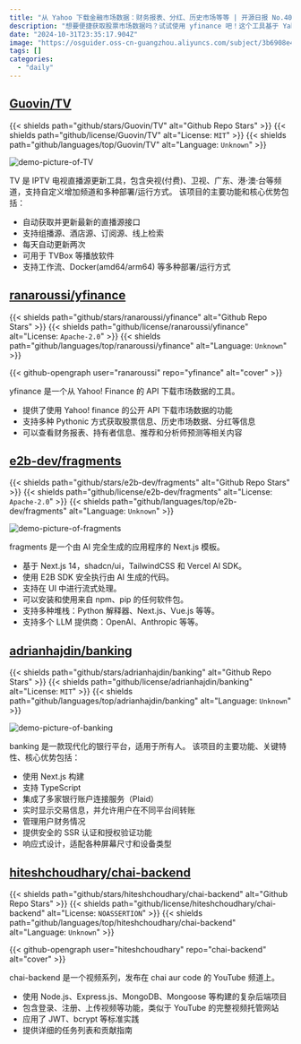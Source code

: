 ```yaml
---
title: "从 Yahoo 下载金融市场数据：财务报表、分红、历史市场等等 | 开源日报 No.408"
description: "想要便捷获取股票市场数据吗？试试使用 yfinance 吧！这个工具基于 Yahoo！Finance 的 API，支持多种 Pythonic 方式获取股票信息、历史市场数据、财务报表等内容，让你轻松获取市场动态，快来体验吧！"
date: "2024-10-31T23:35:17.904Z"
image: "https://osguider.oss-cn-guangzhou.aliyuncs.com/subject/3b6908e4f800265cb729d9ea88762be6.png"
tags: []
categories:
  - "daily"
---
```


## [Guovin/TV](https://github.com/Guovin/TV)

{{< shields path="github/stars/Guovin/TV" alt="Github Repo Stars" >}} {{< shields path="github/license/Guovin/TV" alt="License: `MIT`" >}} {{< shields path="github/languages/top/Guovin/TV" alt="Language: `Unknown`" >}}

![demo-picture-of-TV](https://static.osguider.com/subject/github/Guovin/TV/8d3517a51034456d404c2d804cc82955.png)

TV 是 IPTV 电视直播源更新工具，包含央视(付费)、卫视、广东、港·澳·台等频道，支持自定义增加频道和多种部署/运行方式。
该项目的主要功能和核心优势包括：

- 自动获取并更新最新的直播源接口
- 支持组播源、酒店源、订阅源、线上检索
- 每天自动更新两次
- 可用于 TVBox 等播放软件
- 支持工作流、Docker(amd64/arm64) 等多种部署/运行方式
  
## [ranaroussi/yfinance](https://github.com/ranaroussi/yfinance)

{{< shields path="github/stars/ranaroussi/yfinance" alt="Github Repo Stars" >}} {{< shields path="github/license/ranaroussi/yfinance" alt="License: `Apache-2.0`" >}} {{< shields path="github/languages/top/ranaroussi/yfinance" alt="Language: `Unknown`" >}}

{{< github-opengraph user="ranaroussi" repo="yfinance" alt="cover" >}}

yfinance 是一个从 Yahoo! Finance 的 API 下载市场数据的工具。

- 提供了使用 Yahoo! finance 的公开 API 下载市场数据的功能
- 支持多种 Pythonic 方式获取股票信息、历史市场数据、分红等信息
- 可以查看财务报表、持有者信息、推荐和分析师预测等相关内容
  
## [e2b-dev/fragments](https://github.com/e2b-dev/fragments)

{{< shields path="github/stars/e2b-dev/fragments" alt="Github Repo Stars" >}} {{< shields path="github/license/e2b-dev/fragments" alt="License: `Apache-2.0`" >}} {{< shields path="github/languages/top/e2b-dev/fragments" alt="Language: `Unknown`" >}}

![demo-picture-of-fragments](https://static.osguider.com/subject/github/e2b-dev/fragments/5726841862685f8bab55cfc20ecb3591.png)

fragments 是一个由 AI 完全生成的应用程序的 Next.js 模板。

- 基于 Next.js 14，shadcn/ui，TailwindCSS 和 Vercel AI SDK。
- 使用 E2B SDK 安全执行由 AI 生成的代码。
- 支持在 UI 中进行流式处理。
- 可以安装和使用来自 npm、pip 的任何软件包。
- 支持多种堆栈：Python 解释器、Next.js、Vue.js 等等。
- 支持多个 LLM 提供商：OpenAI、Anthropic 等等。
  
## [adrianhajdin/banking](https://github.com/adrianhajdin/banking)

{{< shields path="github/stars/adrianhajdin/banking" alt="Github Repo Stars" >}} {{< shields path="github/license/adrianhajdin/banking" alt="License: `MIT`" >}} {{< shields path="github/languages/top/adrianhajdin/banking" alt="Language: `Unknown`" >}}

![demo-picture-of-banking](https://static.osguider.com/subject/github/adrianhajdin/banking/434b4b220ca1330c959a3e619bd53ff3.png)

banking 是一款现代化的银行平台，适用于所有人。
该项目的主要功能、关键特性、核心优势包括：

- 使用 Next.js 构建
- 支持 TypeScript
- 集成了多家银行账户连接服务（Plaid）
- 实时显示交易信息，并允许用户在不同平台间转账
- 管理用户财务情况
- 提供安全的 SSR 认证和授权验证功能
- 响应式设计，适配各种屏幕尺寸和设备类型
  
## [hiteshchoudhary/chai-backend](https://github.com/hiteshchoudhary/chai-backend)

{{< shields path="github/stars/hiteshchoudhary/chai-backend" alt="Github Repo Stars" >}} {{< shields path="github/license/hiteshchoudhary/chai-backend" alt="License: `NOASSERTION`" >}} {{< shields path="github/languages/top/hiteshchoudhary/chai-backend" alt="Language: `Unknown`" >}}

{{< github-opengraph user="hiteshchoudhary" repo="chai-backend" alt="cover" >}}

chai-backend 是一个视频系列，发布在 chai aur code 的 YouTube 频道上。

- 使用 Node.js、Express.js、MongoDB、Mongoose 等构建的复杂后端项目
- 包含登录、注册、上传视频等功能，类似于 YouTube 的完整视频托管网站
- 应用了 JWT、bcrypt 等标准实践
- 提供详细的任务列表和贡献指南
  
